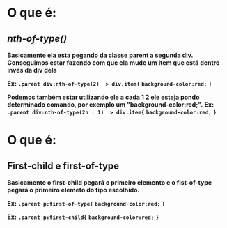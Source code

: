 # O que é:
## *nth-of-type()*
**Basicamente ela esta pegando da classe parent a segunda div.**
**Conseguimos estar fazendo com que ela mude um item que está dentro invés da div dela**

**Ex:** **``.parent div:nth-of-type(2)  > div.item{``**
    **``background-color:red;``**
    **``}``**

**Podemos também estar utilizando ele a cada 1 2 ele esteja pondo determinado comando, por exemplo um "background-color:red;".**
**Ex:** **``.parent div:nth-of-type(2n : 1)  > div.item{``**
    **``background-color:red;``**
    **``}``**
  


# O que é:
## First-child e first-of-type
**Basicamente o first-child pegará o primeiro elemento e o fist-of-type pegará o primeiro elemeto do tipo escolhido.**

**Ex:** **``.parent p:first-of-type{``**
    **``background-color:red;``**
    **``}``**

**Ex:** **``.parent p:first-child{``**
**``background-color:red;``**
**``}``**
